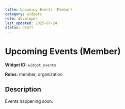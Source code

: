 ```yaml
---
title: Upcoming Events (Member)
category: widgets
role: developer
last_updated: 2025-07-24
status: draft
---
```


# Upcoming Events (Member)

**Widget ID:** `widget_events`

**Roles:** member, organization

## Description
Events happening soon.
